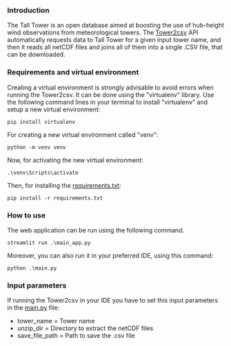### Introduction

The Tall Tower is an open database aimed at boosting the use of hub-height wind observations from meteorological towers. The [Tower2csv](/modules/Tower2csv) API automatically requests data to Tall Tower for a given input tower name, and then it reads all netCDF files and joins all of them into a single .CSV file, that can be downloaded.

### Requirements and virtual environment

Creating a virtual environment is strongly advisable to avoid errors when running the Tower2csv. It can be done using the "virtualenv" library. Use the following command lines in your terminal to install "virtualenv" and setup a new virtual environment:

```
pip install virtualenv
```
For creating a new virtual environment called "venv":
```
python -m venv venv
```

Now, for activating the new virtual environment:
```
.\venv\Scripts\activate
```

Then, for installing the [requirements.txt](requirements.txt):

```
pip install -r requirements.txt
````

### How to use
The web application can be run using the following command.
```
streamlit run .\main_app.py 
```
Moreover, you can also run it in your preferred IDE, using this command:
```
python .\main.py 
```

### Input parameters

If running the Tower2csv in your IDE you have to set this input parameters in the [main.py](.\main.py) file:

- tower_name = Tower name
- unzip_dir = Directory to extract the netCDF files
- save_file_path = Path to save the .csv file
  
